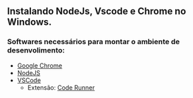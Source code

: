 ## Instalando NodeJs, Vscode e Chrome no Windows.

### Softwares necessários para montar o ambiente de desenvolimento:
* [Google Chrome](https://www.google.com/intl/pt-BR/chrome/)
* [NodeJS](https://nodejs.org/en/download)
* [VSCode](https://code.visualstudio.com/download)
  * Extensão: [Code Runner](https://marketplace.visualstudio.com/items?itemName=formulahendry.code-runner)